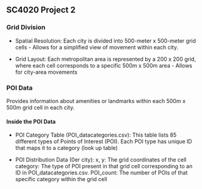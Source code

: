 ## SC4020 Project 2 


### Grid Division

- Spatial Resolution: Each city is divided into 500-meter x 500-meter grid cells - Allows for a simplified view of movement within each city.

- Grid Layout: Each metropolitan area is represented by a 200 x 200 grid, where each cell corresponds to a specific 500m x 500m area - Allows for city-area movements 

### POI Data 
Provides information about amenities or landmarks within each 500m x 500m grid cell in each city.

#### Inside the POI Data 

- POI Category Table (POI_datacategories.csv): This table lists 85 different types of Points of Interest (POI). Each POI type has unique ID that maps it to a category (look up table)


- POI Distribution Data (0er city): 
    x, y: The grid coordinates of the cell
    category: The type of POI present in that grid cell  corresponding to an ID in POI_datacategories.csv.
    POI_count: The number of POIs of that specific category within the grid cell

